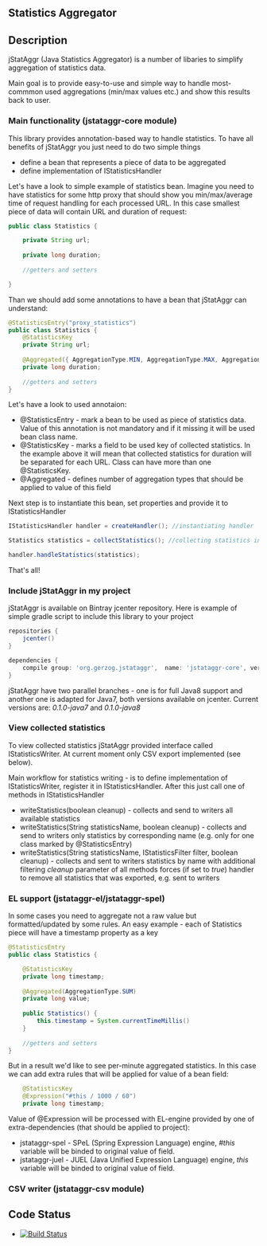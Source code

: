 ## Statistics Aggregator

## Description

jStatAggr (Java Statistics Aggregator) is a number of libaries to simplify aggregation of statistics data. 

Main goal is to provide easy-to-use and simple way to handle most-commmon used aggregations (min/max values etc.) and show this results back to user.

### Main functionality (jstataggr-core module)

This library provides annotation-based way to handle statistics. To have all benefits of jStatAggr you just need to do two simple things
* define a bean that represents a piece of data to be aggregated
* define implementation of IStatisticsHandler

Let's have a look to simple example of statistics bean. Imagine you need to have statistics for some http proxy that should show you 
min/max/average time of request handling for each processed URL. In this case smallest piece of data will contain URL and duration of request:

```java
public class Statistics {

	private String url;
	
	private long duration;
	
	//getters and setters

}
```

Than we should add some annotations to have a bean that jStatAggr can understand:

```java
@StatisticsEntry("proxy_statistics")
public class Statistics {
	@StatisticsKey
	private String url;
	
	@Aggregated({ AggregationType.MIN, AggregationType.MAX, AggregationType.AVERAGE })
	private long duration;
	
	//getters and setters
}
```

Let's have a look to used annotaion:
* @StatisticsEntry - mark a bean to be used as piece of statistics data. Value of this 
annotation is not mandatory and if it missing it will be used bean class name.
* @StatisticsKey - marks a field to be used key of collected statistics. In the example 
above it will mean that collected statistics for duration will be separated for each URL.
Class can have more than one @StatisticsKey.
* @Aggregated - defines number of aggregation types that should be applied to value of this field

Next step is to instantiate this bean, set properties and provide it to IStatisticsHandler

```java
IStatisticsHandler handler = createHandler(); //instantiating handler

Statistics statistics = collectStatistics(); //collecting statistics info

handler.handleStatistics(statistics);
```

That's all!

### Include jStatAggr in my project

jStatAggr is available on Bintray jcenter repository. Here is example of simple gradle script to include this library to your project

```gradle
repositories {
	jcenter()
}

dependencies {
	compile group: 'org.gerzog.jstataggr',	name: 'jstataggr-core',	version: JSTATAGGR_VERSION
}
```

jStatAggr have two parallel branches - one is for full Java8 support and another one is adapted for Java7, both versions available on jcenter. 
Current versions are: _0.1.0-java7_ and _0.1.0-java8_

### View collected statistics

To view collected statistics jStatAggr provided interface called IStatisticsWriter. At current moment only CSV export implemented (see below).

Main workflow for statistics writing - is to define implementation of IStatisticsWriter, register it in IStatisticsHandler. After this just 
call one of methods in IStatisticsHandler
* writeStatistics(boolean cleanup) - collects and send to writers all available statistics
* writeStatistics(String statisticsName, boolean cleanup) - collects and send to writers only statistics by corresponding name (e.g. only for 
one class marked by @StatisticsEntry)
* writeStatistics(String statisticsName, IStatisticsFilter filter, boolean cleanup) - collects and sent to writers statistics by name with additional
filtering
_cleanup_ parameter of all methods forces (if set to _true_) handler to remove all statistics that was exported, e.g. sent to writers  

### EL support (jstataggr-el/jstataggr-spel)

In some cases you need to aggregate not a raw value but formatted/updated by some rules. An easy example - each of Statistics piece will have a 
timestamp property as a key

```java
@StatisticsEntry
public class Statistics {

	@StatisticsKey
	private long timestamp;
	
	@Aggregated(AggregationType.SUM)
	private long value;
	
	public Statistics() {
		this.timestamp = System.currentTimeMillis()
	}
	
	//getters and setters
}
```

But in a result we'd like to see per-minute aggregated statistics. In this case we can add extra rules that will be applied for value of a bean field:

```java
	@StatisticsKey
	@Expression("#this / 1000 / 60")
	private long timestamp;
```

Value of @Expression will be processed with EL-engine provided by one of extra-dependencies (that should be applied to project):
* jstataggr-spel - SPeL (Spring Expression Language) engine, _#this_ variable will be binded to original value of field.
* jstataggr-juel - JUEL (Java Unified Expression Language) engine, _this_ variable will be binded to original value of field.

### CSV writer (jstataggr-csv module)

## Code Status

* [![Build Status](https://travis-ci.org/nikolaylagutko/jStatAggr.svg?branch=master)](https://travis-ci.org/rails/rails)
 
